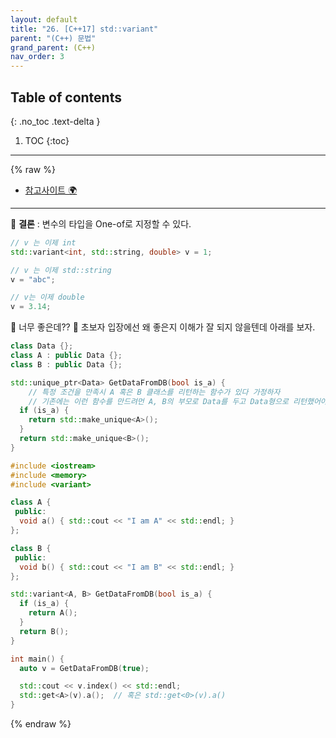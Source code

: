 ```yaml
---
layout: default
title: "26. [C++17] std::variant"
parent: "(C++) 문법"
grand_parent: (C++)
nav_order: 3
---
```


## Table of contents
{: .no_toc .text-delta }

1. TOC
{:toc}

---

{% raw %}

* [참고사이트 🌍](https://modoocode.com/309)

---

🍅 **결론** : 변수의 타입을 One-of로 지정할 수 있다.

```cpp
// v 는 이제 int
std::variant<int, std::string, double> v = 1;

// v 는 이제 std::string
v = "abc";

// v는 이제 double
v = 3.14;
```

🍅 너무 좋은데?? 🐥 초보자 입장에선 왜 좋은지 이해가 잘 되지 않을텐데 아래를 보자.

```cpp
class Data {};
class A : public Data {};
class B : public Data {};

std::unique_ptr<Data> GetDataFromDB(bool is_a) {
    // 특정 조건을 만족시 A 혹은 B 클래스를 리턴하는 함수가 있다 가정하자
    // 기존에는 이런 함수를 만드려먼 A, B의 부모로 Data를 두고 Data형으로 리턴했어야 한다.
  if (is_a) {
    return std::make_unique<A>();
  }
  return std::make_unique<B>();
}
```

```cpp
#include <iostream>
#include <memory>
#include <variant>

class A {
 public:
  void a() { std::cout << "I am A" << std::endl; }
};

class B {
 public:
  void b() { std::cout << "I am B" << std::endl; }
};

std::variant<A, B> GetDataFromDB(bool is_a) {
  if (is_a) {
    return A();
  }
  return B();
}

int main() {
  auto v = GetDataFromDB(true);

  std::cout << v.index() << std::endl;
  std::get<A>(v).a();  // 혹은 std::get<0>(v).a()
}
```

{% endraw %}